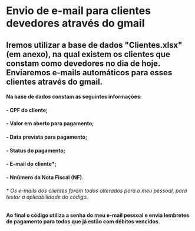 # Envio de e-mail para clientes devedores através do gmail
## Iremos utilizar a base de dados "Clientes.xlsx" (em anexo), na qual existem os clientes que constam como devedores no dia de hoje. Enviaremos e-mails automáticos para esses clientes através do gmail. 

#### Na base de dados constam as seguintes informações: 
#### - CPF do cliente; 
#### - Valor em aberto para pagamento; 
#### - Data prevista para pagamento; 
#### - Status do pagamento; 
#### - E-mail do cliente*; 
#### - Nnúmero da Nota Fiscal (NF). 
###### * Os e-mails dos clientes foram todos alterados para o meu pessoal, para testar a aplicabilidade do código.

#### Ao final o código utiliza a senha do meu e-mail pessoal e envia lembretes de pagamento para todos que já estão com débitos vencidos. 

